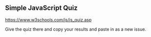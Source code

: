 ## Simple JavaScript Quiz

https://www.w3schools.com/js/js_quiz.asp

Give the quiz there and copy your results and paste in as a new issue.